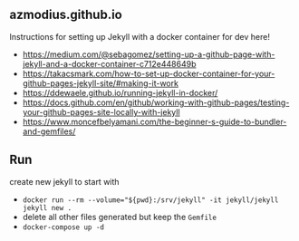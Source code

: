 azmodius.github.io
---

Instructions for setting up Jekyll with a docker container for dev here!
- https://medium.com/@sebagomez/setting-up-a-github-page-with-jekyll-and-a-docker-container-c712e448649b
- https://takacsmark.com/how-to-set-up-docker-container-for-your-github-pages-jekyll-site/#making-it-work
- https://ddewaele.github.io/running-jekyll-in-docker/
- https://docs.github.com/en/github/working-with-github-pages/testing-your-github-pages-site-locally-with-jekyll
- https://www.moncefbelyamani.com/the-beginner-s-guide-to-bundler-and-gemfiles/

Run
--
create new jekyll to start with
- ```docker run --rm --volume="${pwd}:/srv/jekyll" -it jekyll/jekyll jekyll new .```
- delete all other files generated but keep the `Gemfile`
- ```docker-compose up -d```

